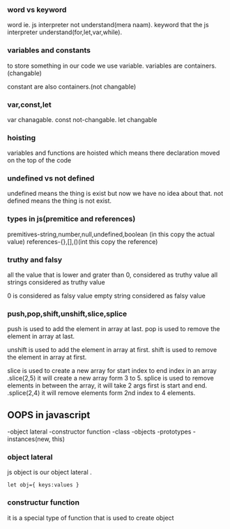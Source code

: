 ### word vs keyword
word ie. js interpreter not understand(mera naam).
keyword that the js interpreter understand(for,let,var,while).

### variables and constants
to store something in our code we use variable.
variables are containers.(changable)

constant are also containers.(not changable)

### var,const,let
var chanagable.
const not-changable.
let  changable

### hoisting
variables and functions are hoisted which means there declaration moved on the top of the code

### undefined vs not defined
undefined means the thing is exist but now we have no idea about that.
not defined means the thing is not exist.

### types in js(premitice and references)
premitives-string,number,null,undefined,boolean (in this copy the actual value)
references-{},[],()(int this copy the reference)

### truthy and falsy
all the value that is lower and grater than 0, considered as truthy value
all strings considered as truthy value

0 is considered as falsy value
empty string considered as falsy value

### push,pop,shift,unshift,slice,splice
push is used to add the element in array at last.
pop is used to remove the element in array at last.

unshift is used to add the element in array at first.
shift is used to remove the element in array at first.

slice is used to create a new array for start index to end index in an array .slice(2,5) it will create a new array form 3 to 5.
splice is used to remove elements in between the array, it will take 2 args first is start and end. .splice(2,4) it will remove elements form 2nd index to 4 elements.

## OOPS in javascript
-object lateral
-constructor function
-class
-objects
-prototypes
-instances(new, this)

### object lateral
js object is our object lateral .

`let obj={
    keys:values
}`

### constructur function 
it is a special type of function that is used to create object
